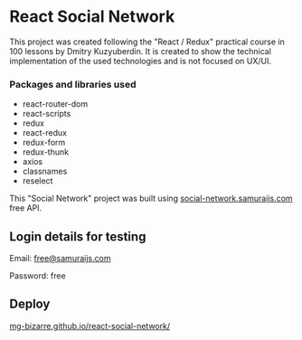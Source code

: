 # React Social Network
This project was created following the "React / Redux" practical course in 100 lessons by Dmitry Kuzyuberdin. It is created to show the technical implementation of the used technologies and is not focused on UX/UI.

### Packages and libraries used

- react-router-dom
- react-scripts
- redux
- react-redux
- redux-form
- redux-thunk
- axios
- classnames
- reselect

This "Social Network" project was built using [social-network.samuraijs.com](https://social-network.samuraijs.com/) free API.

## Login details for testing

Email: free@samuraijs.com

Password: free

## Deploy
[mg-bizarre.github.io/react-social-network/](https://mg-bizarre.github.io/react-social-network/)
